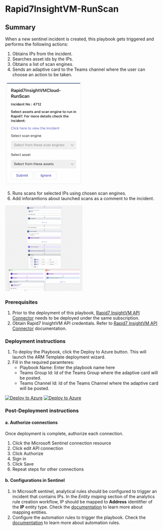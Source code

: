 # Rapid7InsightVM-RunScan

## Summary

When a new sentinel incident is created, this playbook gets triggered and performs the following actions:

1. Obtains IPs from the incident.
2. Searches asset ids by the IPs.
3. Obtains a list of scan engines.
4. Sends an adaptive card to the Teams channel where the user can choose an action to be taken.

<img src="./teams_screenshot.png" width="50%"/><br>

5. Runs scans for selected IPs using chosen scan engines.
6. Add inforamtions about launched scans as a comment to the incident.

<img src="./playbook_screenshot.png" width="50%"/><br>

### Prerequisites

1. Prior to the deployment of this playbook, [Rapid7 InsightVM API Connector](../../Rapid7InsightVMCloudAPIConnector/) needs to be deployed under the same subscription.
2. Obtain Rapid7 InsightVM API credentials. Refer to [Rapid7 InsightVM API Connector](../../Rapid7InsightVMCloudAPIConnector/) documentation.

### Deployment instructions

1. To deploy the Playbook, click the Deploy to Azure button. This will launch the ARM Template deployment wizard.
2. Fill in the required paramteres:
    * Playbook Name: Enter the playbook name here
    * Teams Group Id: Id of the Teams Group where the adaptive card will be posted.
    * Teams Channel Id: Id of the Teams Channel where the adaptive card will be posted.


[![Deploy to Azure](https://aka.ms/deploytoazurebutton)](https://portal.azure.com/#create/Microsoft.Template/uri/https%3A%2F%2Fraw.githubusercontent.com%2FAzure%2FAzure-Sentinel%2Fmaster%2FSolutions%2FRapid7InsightVM%2FPlaybooks%2FPlaybooks%2FRapid7InsightVM-RunScan%2Fazuredeploy.json) [![Deploy to Azure](https://aka.ms/deploytoazuregovbutton)](https://portal.azure.us/#create/Microsoft.Template/uri/https%3A%2F%2Fraw.githubusercontent.com%2FAzure%2FAzure-Sentinel%2Fmaster%2FSolutions%2FRapid7InsightVM%2FPlaybooks%2FPlaybooks%2FRapid7InsightVM-RunScan%2Fazuredeploy.json)

### Post-Deployment instructions

#### a. Authorize connections

Once deployment is complete, authorize each connection.

1. Click the Microsoft Sentinel connection resource
2. Click edit API connection
3. Click Authorize
4. Sign in
5. Click Save
6. Repeat steps for other connections

#### b. Configurations in Sentinel

1. In Microsoft sentinel, analytical rules should be configured to trigger an incident that contains IPs. In the *Entity maping* section of the analytics rule creation workflow, IP should be mapped to **Address** identitfier of the **IP** entity type. Check the [documentation](https://docs.microsoft.com/azure/sentinel/map-data-fields-to-entities) to learn more about mapping entities.
2. Configure the automation rules to trigger the playbook. Check the [documentation](https://docs.microsoft.com/azure/sentinel/tutorial-respond-threats-playbook) to learn more about automation rules.
